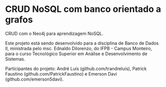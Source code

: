 ﻿# CRUD NoSQL com banco orientado a grafos

CRUD com o Neo4j para aprendizagem NoSQL.

Este projeto está sendo desenvolvido para a disciplina de Banco de Dados II,
ministrada pelo msc. Ednaldo Dilorenzo, do IFPB - Campus Monteiro, para
o curso Tecnológico Superior em Análise e Desenvolvimento de Sistemas.

Participantes do projeto: André Luís (github.com/trandreluis), Patrick Faustino (github.com/PatrickFaustino) e Emerson Davi (github.com/emerson5davi).
